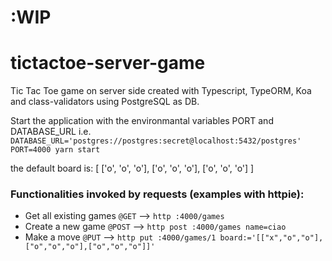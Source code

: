 # :WIP

# tictactoe-server-game
Tic Tac Toe game on server side created with Typescript, TypeORM, Koa and class-validators using PostgreSQL as DB.

Start the application with the environmantal variables PORT and DATABASE_URL
i.e. ```DATABASE_URL='postgres://postgres:secret@localhost:5432/postgres' PORT=4000 yarn start```

the default board is:
[
  ['o', 'o', 'o'],
  ['o', 'o', 'o'],
  ['o', 'o', 'o']
]

### Functionalities invoked by requests (examples with httpie):
* Get all existing games ```@GET``` --> ```http :4000/games``` 
* Create a new game ```@POST``` --> ```http post :4000/games name=ciao```
* Make a move ```@PUT``` --> ```http put :4000/games/1 board:='[["x","o","o"],["o","o","o"],["o","o","o"]]'```

